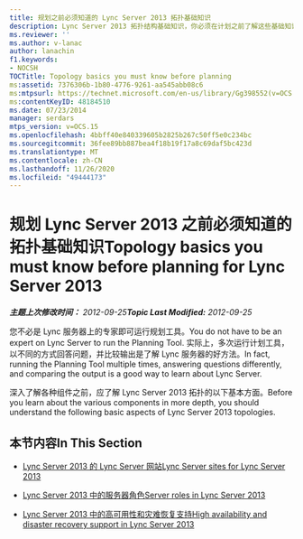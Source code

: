 ```yaml
---
title: 规划之前必须知道的 Lync Server 2013 拓扑基础知识
description: Lync Server 2013 拓扑结构基础知识，你必须在计划之前了解这些基础知识。
ms.reviewer: ''
ms.author: v-lanac
author: lanachin
f1.keywords:
- NOCSH
TOCTitle: Topology basics you must know before planning
ms:assetid: 7376306b-1b80-4776-9261-aa545abb08c6
ms:mtpsurl: https://technet.microsoft.com/en-us/library/Gg398552(v=OCS.15)
ms:contentKeyID: 48184510
ms.date: 07/23/2014
manager: serdars
mtps_version: v=OCS.15
ms.openlocfilehash: 4bbff40e840339605b2825b267c50ff5e0c234bc
ms.sourcegitcommit: 36fee89bb887bea4f18b19f17a8c69daf5bc423d
ms.translationtype: MT
ms.contentlocale: zh-CN
ms.lasthandoff: 11/26/2020
ms.locfileid: "49444173"
---
```

# <a name="topology-basics-you-must-know-before-planning-for-lync-server-2013"></a><span data-ttu-id="f8d85-103">规划 Lync Server 2013 之前必须知道的拓扑基础知识</span><span class="sxs-lookup"><span data-stu-id="f8d85-103">Topology basics you must know before planning for Lync Server 2013</span></span>

<div data-xmlns="http://www.w3.org/1999/xhtml">

<div class="topic" data-xmlns="http://www.w3.org/1999/xhtml" data-msxsl="urn:schemas-microsoft-com:xslt" data-cs="https://msdn.microsoft.com/">

<div data-asp="https://msdn2.microsoft.com/asp">



</div>

<div id="mainSection">

<div id="mainBody"><span data-ttu-id="f8d85-104">

<span> </span></span><span class="sxs-lookup"><span data-stu-id="f8d85-104">

<span> </span></span></span>

<span data-ttu-id="f8d85-105">_**主题上次修改时间：** 2012-09-25_</span><span class="sxs-lookup"><span data-stu-id="f8d85-105">_**Topic Last Modified:** 2012-09-25_</span></span>

<span data-ttu-id="f8d85-106">您不必是 Lync 服务器上的专家即可运行规划工具。</span><span class="sxs-lookup"><span data-stu-id="f8d85-106">You do not have to be an expert on Lync Server to run the Planning Tool.</span></span> <span data-ttu-id="f8d85-107">实际上，多次运行计划工具，以不同的方式回答问题，并比较输出是了解 Lync 服务器的好方法。</span><span class="sxs-lookup"><span data-stu-id="f8d85-107">In fact, running the Planning Tool multiple times, answering questions differently, and comparing the output is a good way to learn about Lync Server.</span></span>

<span data-ttu-id="f8d85-108">深入了解各种组件之前，应了解 Lync Server 2013 拓扑的以下基本方面。</span><span class="sxs-lookup"><span data-stu-id="f8d85-108">Before you learn about the various components in more depth, you should understand the following basic aspects of Lync Server 2013 topologies.</span></span>

<div>

## <a name="in-this-section"></a><span data-ttu-id="f8d85-109">本节内容</span><span class="sxs-lookup"><span data-stu-id="f8d85-109">In This Section</span></span>

  - [<span data-ttu-id="f8d85-110">Lync Server 2013 的 Lync Server 网站</span><span class="sxs-lookup"><span data-stu-id="f8d85-110">Lync Server sites for Lync Server 2013</span></span>](lync-server-2013-sites.md)

  - [<span data-ttu-id="f8d85-111">Lync Server 2013 中的服务器角色</span><span class="sxs-lookup"><span data-stu-id="f8d85-111">Server roles in Lync Server 2013</span></span>](lync-server-2013-server-roles.md)

  - [<span data-ttu-id="f8d85-112">Lync Server 2013 中的高可用性和灾难恢复支持</span><span class="sxs-lookup"><span data-stu-id="f8d85-112">High availability and disaster recovery support in Lync Server 2013</span></span>](lync-server-2013-high-availability-and-disaster-recovery-support.md)

<span data-ttu-id="f8d85-113"></div>

</div>

<span> </span>

</div>

</div>

</span><span class="sxs-lookup"><span data-stu-id="f8d85-113"></div>

</div>

<span> </span>

</div>

</div>

</span></span></div>

